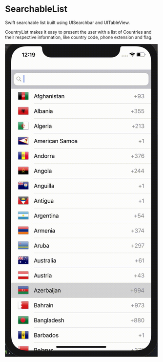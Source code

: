 # SearchableList
Swift searchable list built using UISearchbar and UITableView.

CountryList makes it easy to present the user with a list of Countries and their respective information, like country code, phone extension and flag.

![](Demo.gif)
